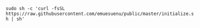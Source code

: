 ```sudo sh -c 'curl -fsSL https://raw.githubusercontent.com/emuesuenu/public/master/initialize.sh | sh'```
